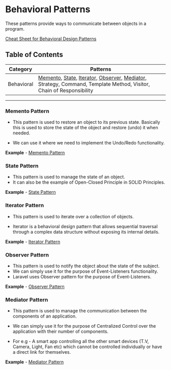 # Behavioral Patterns

These patterns provide ways to communicate between objects in a program.

[Cheat Sheet for Behavioral Design Patterns](https://refactoring.guru/design-patterns/behavioral-patterns)

## Table of Contents

| Category | Patterns |
| --- | --- |
| Behavioral | [Memento](#memento-pattern), [State](#state-pattern), [Iterator](#iterator-pattern), [Observer](#observer-pattern), [Mediator](#mediator-pattern), Strategy, Command, Template Method, Visitor, Chain of Responsibility |

___

### Memento Pattern

- This pattern is used to restore an object to its previous state. Basically this is used to store the state of the object and restore (undo) it when needed.

- We can use it where we need to implement the Undo/Redo functionality.

**Example** - [Memento Pattern](Memento.php)

### State Pattern

- This pattern is used to manage the state of an object.
- It can also be the example of Open-Closed Principle in SOLID Principles.

**Example** - [State Pattern](State.php)

### Iterator Pattern

- This pattern is used to iterate over a collection of objects.

- Iterator is a behavioral design pattern that allows sequential traversal through a complex data structure without exposing its internal details.

**Example** - [Iterator Pattern](Iterator.php)

### Observer Pattern

- This pattern is used to notify the object about the state of the subject.
- We can simply use it for the purpose of Event-Listeners functionality.
- Laravel uses Observer pattern for the purpose of Event-Listeners.

**Example** - [Observer Pattern](Observer.php)

### Mediator Pattern

- This pattern is used to manage the communication between the components of an application.

- We can simply use it for the purpose of Centralized Control over the application with their number of components.

- For e.g - A smart app controlling all the other smart devices (T.V, Camera, Light, Fan etc) which cannot be controlled individually or have a direct link for themselves.

**Example** - [Mediator Pattern](Mediator.php)